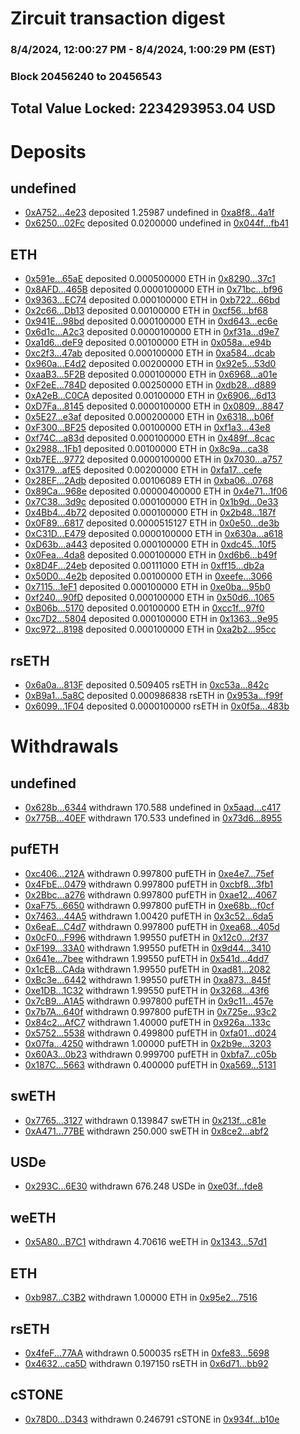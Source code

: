 # Zircuit transaction digest
### 8/4/2024, 12:00:27 PM - 8/4/2024, 1:00:29 PM (EST)
### Block 20456240 to 20456543

## Total Value Locked: 2234293953.04 USD

# Deposits
## undefined
- [0xA752...4e23](https://etherscan.io/address/0xA752cf8614d8d695E5F17FAa3819945bf8fD4e23) deposited 1.25987 undefined in [0xa8f8...4a1f](https://etherscan.io/tx/0xA752cf8614d8d695E5F17FAa3819945bf8fD4e23)
- [0x6250...02Fc](https://etherscan.io/address/0x625021be5903cDE8a394E02eA8D597D5054c02Fc) deposited 0.0200000 undefined in [0x044f...fb41](https://etherscan.io/tx/0x625021be5903cDE8a394E02eA8D597D5054c02Fc)
## ETH
- [0x591e...65aE](https://etherscan.io/address/0x591e862e73B09Ee692bAFA0Da6fe1df5C9B365aE) deposited 0.000500000 ETH in [0x8290...37c1](https://etherscan.io/tx/0x591e862e73B09Ee692bAFA0Da6fe1df5C9B365aE)
- [0x8AFD...465B](https://etherscan.io/address/0x8AFDc1f21801Fb274c525B8177DB63a8E130465B) deposited 0.0000100000 ETH in [0x71bc...bf96](https://etherscan.io/tx/0x8AFDc1f21801Fb274c525B8177DB63a8E130465B)
- [0x9363...EC74](https://etherscan.io/address/0x93632628516a47cBf059DB47426fF83E0969EC74) deposited 0.000100000 ETH in [0xb722...66bd](https://etherscan.io/tx/0x93632628516a47cBf059DB47426fF83E0969EC74)
- [0x2c66...Db13](https://etherscan.io/address/0x2c66614bBbe0E0891458118Fe6067EcEd8AaDb13) deposited 0.00100000 ETH in [0xcf56...bf68](https://etherscan.io/tx/0x2c66614bBbe0E0891458118Fe6067EcEd8AaDb13)
- [0x941E...98bd](https://etherscan.io/address/0x941E1f171783928Bdd3f74947BeD9dCD3b4598bd) deposited 0.000100000 ETH in [0xd643...ec6e](https://etherscan.io/tx/0x941E1f171783928Bdd3f74947BeD9dCD3b4598bd)
- [0x6d1c...A2c3](https://etherscan.io/address/0x6d1cb5Da5f00cD3c9Aef83A30222e65Bea2aA2c3) deposited 0.0000100000 ETH in [0xf31a...d9e7](https://etherscan.io/tx/0x6d1cb5Da5f00cD3c9Aef83A30222e65Bea2aA2c3)
- [0xa1d6...deF9](https://etherscan.io/address/0xa1d6A0dDd1d3A7a8D5e44d7Ad43401088845deF9) deposited 0.00100000 ETH in [0x058a...e94b](https://etherscan.io/tx/0xa1d6A0dDd1d3A7a8D5e44d7Ad43401088845deF9)
- [0xc2f3...47ab](https://etherscan.io/address/0xc2f3d29d6A221c9d721E2AAB424d7b37AC9147ab) deposited 0.000100000 ETH in [0xa584...dcab](https://etherscan.io/tx/0xc2f3d29d6A221c9d721E2AAB424d7b37AC9147ab)
- [0x960a...E4d2](https://etherscan.io/address/0x960aC523572DF11Cc1bFf9b90d4d5bB4f234E4d2) deposited 0.00200000 ETH in [0x92e5...53d0](https://etherscan.io/tx/0x960aC523572DF11Cc1bFf9b90d4d5bB4f234E4d2)
- [0xaaB3...5F2B](https://etherscan.io/address/0xaaB3B31B0eAbD268Fbda416910B230F23a945F2B) deposited 0.000100000 ETH in [0x6968...a01e](https://etherscan.io/tx/0xaaB3B31B0eAbD268Fbda416910B230F23a945F2B)
- [0xF2eE...784D](https://etherscan.io/address/0xF2eE8cEf9CC0Bdae3ecb4d0d74DeAc380711784D) deposited 0.00250000 ETH in [0xdb28...d889](https://etherscan.io/tx/0xF2eE8cEf9CC0Bdae3ecb4d0d74DeAc380711784D)
- [0xA2eB...C0CA](https://etherscan.io/address/0xA2eBe24C4537CFE61D9dd251f4E30814B4bDC0CA) deposited 0.00100000 ETH in [0x6906...6d13](https://etherscan.io/tx/0xA2eBe24C4537CFE61D9dd251f4E30814B4bDC0CA)
- [0xD7Fa...8145](https://etherscan.io/address/0xD7FaD448d984b1081dD60E2114BC26FC7e218145) deposited 0.0000100000 ETH in [0x0809...8847](https://etherscan.io/tx/0xD7FaD448d984b1081dD60E2114BC26FC7e218145)
- [0x5E27...e3af](https://etherscan.io/address/0x5E27f573df1b3aac35eBB4F429be981d5F5Ee3af) deposited 0.000200000 ETH in [0x6318...b06f](https://etherscan.io/tx/0x5E27f573df1b3aac35eBB4F429be981d5F5Ee3af)
- [0xF300...BF25](https://etherscan.io/address/0xF300E080b2b98E110C096a3C9FDB9825F2c4BF25) deposited 0.00100000 ETH in [0xf1a3...43e8](https://etherscan.io/tx/0xF300E080b2b98E110C096a3C9FDB9825F2c4BF25)
- [0xf74C...a83d](https://etherscan.io/address/0xf74C7298138190bBa9B7b858976455abdc25a83d) deposited 0.000100000 ETH in [0x489f...8cac](https://etherscan.io/tx/0xf74C7298138190bBa9B7b858976455abdc25a83d)
- [0x2988...1Fb1](https://etherscan.io/address/0x29884874AD7c9D7738753506174d431B79971Fb1) deposited 0.00100000 ETH in [0x8c9a...ca38](https://etherscan.io/tx/0x29884874AD7c9D7738753506174d431B79971Fb1)
- [0xb7EE...9772](https://etherscan.io/address/0xb7EE3EC90520B34099E9b015640A97180c339772) deposited 0.0000100000 ETH in [0x7030...a757](https://etherscan.io/tx/0xb7EE3EC90520B34099E9b015640A97180c339772)
- [0x3179...afE5](https://etherscan.io/address/0x3179c42dae179F7eCb40B9Ae46647e45A6daafE5) deposited 0.00200000 ETH in [0xfa17...cefe](https://etherscan.io/tx/0x3179c42dae179F7eCb40B9Ae46647e45A6daafE5)
- [0x28EF...2Adb](https://etherscan.io/address/0x28EF7645a4F32dF5F8C168cB800783357CAe2Adb) deposited 0.00106089 ETH in [0xba06...0768](https://etherscan.io/tx/0x28EF7645a4F32dF5F8C168cB800783357CAe2Adb)
- [0x89Ca...968e](https://etherscan.io/address/0x89CaA2241BFBD77D8928c40757653e7C5A06968e) deposited 0.00000400000 ETH in [0x4e71...1f06](https://etherscan.io/tx/0x89CaA2241BFBD77D8928c40757653e7C5A06968e)
- [0x7C38...3d9c](https://etherscan.io/address/0x7C38a8e3Aa6f1594FAD7c29cF28B69DdF14D3d9c) deposited 0.000100000 ETH in [0x1b9d...0e33](https://etherscan.io/tx/0x7C38a8e3Aa6f1594FAD7c29cF28B69DdF14D3d9c)
- [0x4Bb4...4b72](https://etherscan.io/address/0x4Bb4BCfF5ac0c2140FaC3f0cC428291A905b4b72) deposited 0.000100000 ETH in [0x2b48...187f](https://etherscan.io/tx/0x4Bb4BCfF5ac0c2140FaC3f0cC428291A905b4b72)
- [0x0F89...6817](https://etherscan.io/address/0x0F8988D60122895fe80eBfF999C686f9AF3a6817) deposited 0.0000515127 ETH in [0x0e50...de3b](https://etherscan.io/tx/0x0F8988D60122895fe80eBfF999C686f9AF3a6817)
- [0xC31D...E479](https://etherscan.io/address/0xC31DfD2efB468D1d10F0A81456daD835D559E479) deposited 0.0000100000 ETH in [0x630a...a618](https://etherscan.io/tx/0xC31DfD2efB468D1d10F0A81456daD835D559E479)
- [0xD63b...a443](https://etherscan.io/address/0xD63bd4bb4F8d4E701E3f94Ebb8F6d017A57ca443) deposited 0.000100000 ETH in [0xdc45...10f5](https://etherscan.io/tx/0xD63bd4bb4F8d4E701E3f94Ebb8F6d017A57ca443)
- [0x0Fea...4da8](https://etherscan.io/address/0x0Fea478e2B87820662c3b564B517c69483E64da8) deposited 0.000100000 ETH in [0xd6b6...b49f](https://etherscan.io/tx/0x0Fea478e2B87820662c3b564B517c69483E64da8)
- [0x8D4F...24eb](https://etherscan.io/address/0x8D4Fbf807AEfECFfc824AaEf7d738703B6CF24eb) deposited 0.00111000 ETH in [0xff15...db2a](https://etherscan.io/tx/0x8D4Fbf807AEfECFfc824AaEf7d738703B6CF24eb)
- [0x50D0...4e2b](https://etherscan.io/address/0x50D0Ca0fE3050c2DA88B63Dcda16F6E846154e2b) deposited 0.00100000 ETH in [0xeefe...3066](https://etherscan.io/tx/0x50D0Ca0fE3050c2DA88B63Dcda16F6E846154e2b)
- [0x7115...1eF1](https://etherscan.io/address/0x71159BDd5926442BeBBCC6738F15b27A6b181eF1) deposited 0.000100000 ETH in [0xe0ba...95b0](https://etherscan.io/tx/0x71159BDd5926442BeBBCC6738F15b27A6b181eF1)
- [0xf240...90fD](https://etherscan.io/address/0xf240635e9fd0Bd086E26A3808DbF0dED94a990fD) deposited 0.000100000 ETH in [0x50d6...1065](https://etherscan.io/tx/0xf240635e9fd0Bd086E26A3808DbF0dED94a990fD)
- [0xB06b...5170](https://etherscan.io/address/0xB06b6FA662EF594E5a4231468965edA5ac1C5170) deposited 0.00100000 ETH in [0xcc1f...97f0](https://etherscan.io/tx/0xB06b6FA662EF594E5a4231468965edA5ac1C5170)
- [0xc7D2...5804](https://etherscan.io/address/0xc7D22cf64F994eCcAFD7caf614bCb70C4D3a5804) deposited 0.000100000 ETH in [0x1363...9e95](https://etherscan.io/tx/0xc7D22cf64F994eCcAFD7caf614bCb70C4D3a5804)
- [0xc972...8198](https://etherscan.io/address/0xc972d6522462B4613258f3CCa904dce7CA758198) deposited 0.000100000 ETH in [0xa2b2...95cc](https://etherscan.io/tx/0xc972d6522462B4613258f3CCa904dce7CA758198)
## rsETH
- [0x6a0a...813F](https://etherscan.io/address/0x6a0a5EeCC9DE63bf0B466062C8F14Ba9Dbe0813F) deposited 0.509405 rsETH in [0xc53a...842c](https://etherscan.io/tx/0x6a0a5EeCC9DE63bf0B466062C8F14Ba9Dbe0813F)
- [0xB9a1...5a8C](https://etherscan.io/address/0xB9a1670eD42C8f38D586B8ECaDb88Ed312595a8C) deposited 0.000986838 rsETH in [0x953a...f99f](https://etherscan.io/tx/0xB9a1670eD42C8f38D586B8ECaDb88Ed312595a8C)
- [0x6099...1F04](https://etherscan.io/address/0x6099d2237dfE00A8629c303050CC1b3f6C8e1F04) deposited 0.0000100000 rsETH in [0x0f5a...483b](https://etherscan.io/tx/0x6099d2237dfE00A8629c303050CC1b3f6C8e1F04)
# Withdrawals
## undefined
- [0x628b...6344](https://etherscan.io/address/0x628b302579ADeE111D15Cb7a609131b86b356344) withdrawn 170.588 undefined in [0x5aad...c417](https://etherscan.io/tx/0x628b302579ADeE111D15Cb7a609131b86b356344)
- [0x775B...40EF](https://etherscan.io/address/0x775B0cA91C2AA8A026c638b36F0d01805e5b40EF) withdrawn 170.533 undefined in [0x73d6...8955](https://etherscan.io/tx/0x775B0cA91C2AA8A026c638b36F0d01805e5b40EF)
## pufETH
- [0xc406...212A](https://etherscan.io/address/0xc40625A47E82A0958156926722Ae6A106259212A) withdrawn 0.997800 pufETH in [0xe4e7...75ef](https://etherscan.io/tx/0xc40625A47E82A0958156926722Ae6A106259212A)
- [0x4FbE...0479](https://etherscan.io/address/0x4FbE7E521DE13afEFbb32D8637ca0fc91a7A0479) withdrawn 0.997800 pufETH in [0xcbf8...3fb1](https://etherscan.io/tx/0x4FbE7E521DE13afEFbb32D8637ca0fc91a7A0479)
- [0x2Bbc...a276](https://etherscan.io/address/0x2Bbc5B201B1e8e8de2C8a72E1CD0Fc5E822Da276) withdrawn 0.997800 pufETH in [0xae12...4067](https://etherscan.io/tx/0x2Bbc5B201B1e8e8de2C8a72E1CD0Fc5E822Da276)
- [0xaF75...6650](https://etherscan.io/address/0xaF7591113b7d38d28182B86a79c1E83eF18D6650) withdrawn 0.997800 pufETH in [0xe68b...f0cf](https://etherscan.io/tx/0xaF7591113b7d38d28182B86a79c1E83eF18D6650)
- [0x7463...44A5](https://etherscan.io/address/0x7463f28D5Ae94D496167342FBE755b82927D44A5) withdrawn 1.00420 pufETH in [0x3c52...6da5](https://etherscan.io/tx/0x7463f28D5Ae94D496167342FBE755b82927D44A5)
- [0x6eaE...C4d7](https://etherscan.io/address/0x6eaED2929B9ccae87e01B51D3160a489748FC4d7) withdrawn 0.997800 pufETH in [0xea68...405d](https://etherscan.io/tx/0x6eaED2929B9ccae87e01B51D3160a489748FC4d7)
- [0x0cF0...F996](https://etherscan.io/address/0x0cF0AAA470B749f1BEBF739ab29d42956e07F996) withdrawn 1.99550 pufETH in [0x12c0...2f37](https://etherscan.io/tx/0x0cF0AAA470B749f1BEBF739ab29d42956e07F996)
- [0xF199...33A0](https://etherscan.io/address/0xF199733812E30421f1e77c2A6862DABA429933A0) withdrawn 1.99550 pufETH in [0x9d44...3410](https://etherscan.io/tx/0xF199733812E30421f1e77c2A6862DABA429933A0)
- [0x641e...7bee](https://etherscan.io/address/0x641e6210753DAA4e113aC238176B7Cb416bb7bee) withdrawn 1.99550 pufETH in [0x541d...4dd7](https://etherscan.io/tx/0x641e6210753DAA4e113aC238176B7Cb416bb7bee)
- [0x1cEB...CAda](https://etherscan.io/address/0x1cEBc03838b63e991F18d5031154082A1bC3CAda) withdrawn 1.99550 pufETH in [0xad81...2082](https://etherscan.io/tx/0x1cEBc03838b63e991F18d5031154082A1bC3CAda)
- [0xBc3e...6442](https://etherscan.io/address/0xBc3eCB341338799c2291c9c5436eAC808CF76442) withdrawn 1.99550 pufETH in [0xa873...845f](https://etherscan.io/tx/0xBc3eCB341338799c2291c9c5436eAC808CF76442)
- [0xe1DB...1C32](https://etherscan.io/address/0xe1DBa22a953cE2bDDA1908a7d113A4dC19321C32) withdrawn 1.99550 pufETH in [0x3268...43f6](https://etherscan.io/tx/0xe1DBa22a953cE2bDDA1908a7d113A4dC19321C32)
- [0x7cB9...A1A5](https://etherscan.io/address/0x7cB990767e31CbdABF4d2EeC887d44A84B7aA1A5) withdrawn 0.997800 pufETH in [0x9c11...457e](https://etherscan.io/tx/0x7cB990767e31CbdABF4d2EeC887d44A84B7aA1A5)
- [0x7b7A...640f](https://etherscan.io/address/0x7b7A8cF20298a41045ad3e0785E9a149A4ac640f) withdrawn 0.997800 pufETH in [0x725e...93c2](https://etherscan.io/tx/0x7b7A8cF20298a41045ad3e0785E9a149A4ac640f)
- [0x84c2...AfC7](https://etherscan.io/address/0x84c2fA2213267163b515A046a343eEb5B99cAfC7) withdrawn 1.40000 pufETH in [0x926a...133c](https://etherscan.io/tx/0x84c2fA2213267163b515A046a343eEb5B99cAfC7)
- [0x5752...5538](https://etherscan.io/address/0x5752F0319688b45A8e542bD471212d8325B15538) withdrawn 0.499800 pufETH in [0xfa01...d024](https://etherscan.io/tx/0x5752F0319688b45A8e542bD471212d8325B15538)
- [0x07fa...4250](https://etherscan.io/address/0x07fa720B8AA926b1a23105c2d1a9d923D3624250) withdrawn 1.00000 pufETH in [0x2b9e...3203](https://etherscan.io/tx/0x07fa720B8AA926b1a23105c2d1a9d923D3624250)
- [0x60A3...0b23](https://etherscan.io/address/0x60A3E3eCBD58e464dBD2710531759fFcBB4c0b23) withdrawn 0.999700 pufETH in [0xbfa7...c05b](https://etherscan.io/tx/0x60A3E3eCBD58e464dBD2710531759fFcBB4c0b23)
- [0x187C...5663](https://etherscan.io/address/0x187CD504FdC1dc179D33537362E1bfCA27eC5663) withdrawn 0.400000 pufETH in [0xa569...5131](https://etherscan.io/tx/0x187CD504FdC1dc179D33537362E1bfCA27eC5663)
## swETH
- [0x7765...3127](https://etherscan.io/address/0x77651A5E9A715bF114640e605bb92Dbf3Ffc3127) withdrawn 0.139847 swETH in [0x213f...c81e](https://etherscan.io/tx/0x77651A5E9A715bF114640e605bb92Dbf3Ffc3127)
- [0xA471...77BE](https://etherscan.io/address/0xA4715af212952574593AccB6C81e291D0A5277BE) withdrawn 250.000 swETH in [0x8ce2...abf2](https://etherscan.io/tx/0xA4715af212952574593AccB6C81e291D0A5277BE)
## USDe
- [0x293C...6E30](https://etherscan.io/address/0x293C6937D8D82e05B01335F7B33FBA0c8e256E30) withdrawn 676.248 USDe in [0xe03f...fde8](https://etherscan.io/tx/0x293C6937D8D82e05B01335F7B33FBA0c8e256E30)
## weETH
- [0x5A80...B7C1](https://etherscan.io/address/0x5A805112171FEa540cb85f851757E395751FB7C1) withdrawn 4.70616 weETH in [0x1343...57d1](https://etherscan.io/tx/0x5A805112171FEa540cb85f851757E395751FB7C1)
## ETH
- [0xb987...C3B2](https://etherscan.io/address/0xb987667a7047c3ef277b27B05ea92770149CC3B2) withdrawn 1.00000 ETH in [0x95e2...7516](https://etherscan.io/tx/0xb987667a7047c3ef277b27B05ea92770149CC3B2)
## rsETH
- [0x4feF...77AA](https://etherscan.io/address/0x4feF93622A05a75c0a8c7f2Fd7F61b598eA777AA) withdrawn 0.500035 rsETH in [0xfe83...5698](https://etherscan.io/tx/0x4feF93622A05a75c0a8c7f2Fd7F61b598eA777AA)
- [0x4632...ca5D](https://etherscan.io/address/0x46325Dc08799bBD76222095254FD726c6982ca5D) withdrawn 0.197150 rsETH in [0x6d71...bb92](https://etherscan.io/tx/0x46325Dc08799bBD76222095254FD726c6982ca5D)
## cSTONE
- [0x78D0...D343](https://etherscan.io/address/0x78D0C84004dFB5988652A1ad939741c07D92D343) withdrawn 0.246791 cSTONE in [0x934f...b10e](https://etherscan.io/tx/0x78D0C84004dFB5988652A1ad939741c07D92D343)
